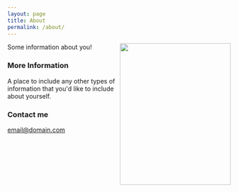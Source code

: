 ```yaml
---
layout: page
title: About
permalink: /about/
---
```

<img style="float: right;" src="https://cupidok.github.io/images/kc_photo.jpg" width="250" height="320" />

Some information about you!

### More Information

A place to include any other types of information that you'd like to include about yourself.

### Contact me

[email@domain.com](mailto:email@domain.com)
